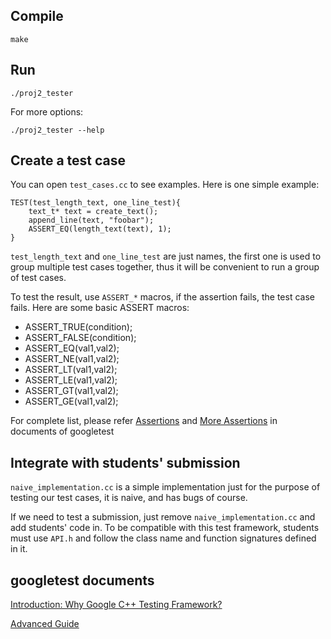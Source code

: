 Compile
-------

    make

Run
-----

    ./proj2_tester

For more options:

    ./proj2_tester --help

Create a test case
------------------

You can open `test_cases.cc` to see examples. Here is one simple example:

    TEST(test_length_text, one_line_test){
        text_t* text = create_text();
        append_line(text, "foobar");
        ASSERT_EQ(length_text(text), 1);
    }

`test_length_text` and `one_line_test` are just names, the first one is used to group multiple test cases together, thus it will be convenient to run a group of test cases.

To test the result, use `ASSERT_*` macros, if the assertion fails, the test case fails. Here are some basic ASSERT macros:
* ASSERT_TRUE(condition);
* ASSERT_FALSE(condition);
* ASSERT_EQ(val1,val2);
* ASSERT_NE(val1,val2);
* ASSERT_LT(val1,val2);
* ASSERT_LE(val1,val2);
* ASSERT_GT(val1,val2);
* ASSERT_GE(val1,val2);

For complete list, please refer [Assertions](https://github.com/google/googletest/blob/master/googletest/docs/Primer.md#assertions) and [More Assertions](https://github.com/google/googletest/blob/master/googletest/docs/AdvancedGuide.md#more-assertions) in documents of googletest

Integrate with students' submission
-----------------------------------
`naive_implementation.cc` is a simple implementation just for the purpose of testing our test cases, it is naive, and has bugs of course.

If we need to test a submission, just remove `naive_implementation.cc` and add students' code in. To be compatible with this test framework, students must use `API.h` and follow the class name and function signatures defined in it.

googletest documents
--------------------
[Introduction: Why Google C++ Testing Framework?](https://github.com/google/googletest/blob/master/googletest/docs/Primer.md#introduction-why-google-c-testing-framework)

[Advanced Guide](https://github.com/google/googletest/blob/master/googletest/docs/AdvancedGuide.md)

